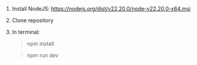 1. Install NodeJS: https://nodejs.org/dist/v22.20.0/node-v22.20.0-x64.msi
2. Clone repository
3. In terminal:
   
   >npm install
   
   >npm run dev
